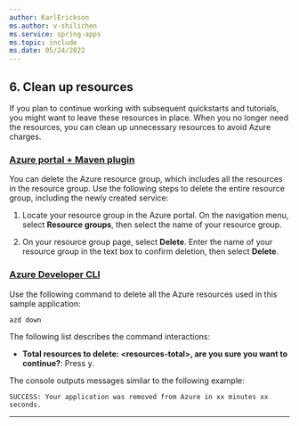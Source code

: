 ```yaml
---
author: KarlErickson
ms.author: v-shilichen
ms.service: spring-apps
ms.topic: include
ms.date: 05/24/2022
---
```


<!-- 
For clarity of structure, a separate markdown file is used to describe how to clean up resources using Azure Portal or AZD.

[!INCLUDE [clean-up-resources-portal-or-azd](includes/quickstart-deploy-microservice-apps/clean-up-resources.md)]

-->

## 6. Clean up resources

If you plan to continue working with subsequent quickstarts and tutorials, you might want to leave these resources in place. When you no longer need the resources, you can clean up unnecessary resources to avoid Azure charges.

### [Azure portal + Maven plugin](#tab/Azure-portal-maven-plugin)

You can delete the Azure resource group, which includes all the resources in the resource group. Use the following steps to delete the entire resource group, including the newly created service:

1. Locate your resource group in the Azure portal. On the navigation menu, select **Resource groups**, then select the name of your resource group.

1. On your resource group page, select **Delete**. Enter the name of your resource group in the text box to confirm deletion, then select **Delete**.

### [Azure Developer CLI](#tab/Azure-Developer-CLI)

Use the following command to delete all the Azure resources used in this sample application:

```bash
azd down
```

The following list describes the command interactions:

- **Total resources to delete: \<resources-total>, are you sure you want to continue?**: Press <kbd>y</kbd>.

The console outputs messages similar to the following example:

```output
SUCCESS: Your application was removed from Azure in xx minutes xx seconds.
```

---